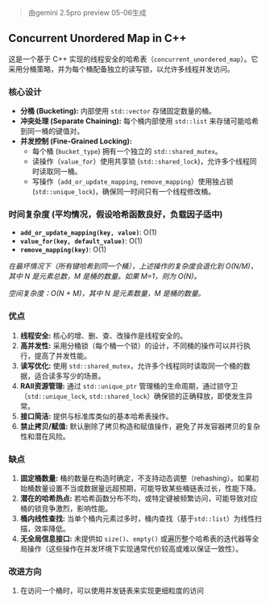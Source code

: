 > 由gemini 2.5pro preview 05-06生成

## Concurrent Unordered Map in C++

这是一个基于 C++ 实现的线程安全的哈希表（`concurrent_unordered_map`）。它采用分桶策略，并为每个桶配备独立的读写锁，以允许多线程并发访问。

### 核心设计

*   **分桶 (Bucketing):** 内部使用 `std::vector` 存储固定数量的桶。
*   **冲突处理 (Separate Chaining):** 每个桶内部使用 `std::list` 来存储可能哈希到同一桶的键值对。
*   **并发控制 (Fine-Grained Locking):**
    *   每个桶 (`bucket_type`) 拥有一个独立的 `std::shared_mutex`。
    *   读操作（`value_for`）使用共享锁 (`std::shared_lock`)，允许多个线程同时读取同一桶。
    *   写操作（`add_or_update_mapping`, `remove_mapping`）使用独占锁 (`std::unique_lock`)，确保同一时间只有一个线程修改桶。

### 时间复杂度 (平均情况，假设哈希函数良好，负载因子适中)

*   **`add_or_update_mapping(key, value)`**: O(1)
*   **`value_for(key, default_value)`**: O(1)
*   **`remove_mapping(key)`**: O(1)

*在最坏情况下（所有键哈希到同一个桶），上述操作的复杂度会退化到 O(N/M)，其中 N 是元素总数，M 是桶的数量。如果 M=1，则为 O(N)。*

*空间复杂度：O(N + M)，其中 N 是元素数量，M 是桶的数量。*

### 优点

1.  **线程安全:** 核心的增、删、查、改操作是线程安全的。
2.  **高并发性:** 采用分桶锁（每个桶一个锁）的设计，不同桶的操作可以并行执行，提高了并发性能。
3.  **读写优化:** 使用 `std::shared_mutex`，允许多个线程同时读取同一个桶的数据，适合读多写少的场景。
4.  **RAII资源管理:** 通过 `std::unique_ptr` 管理桶的生命周期，通过锁守卫（`std::unique_lock`, `std::shared_lock`）确保锁的正确释放，即使发生异常。
5.  **接口简洁:** 提供与标准库类似的基本哈希表操作。
6.  **禁止拷贝/赋值:** 默认删除了拷贝构造和赋值操作，避免了并发容器拷贝的复杂性和潜在风险。

### 缺点

1.  **固定桶数量:** 桶的数量在构造时确定，不支持动态调整（rehashing）。如果初始桶数量设置不当或数据量远超预期，可能导致某些桶链表过长，性能下降。
2.  **潜在的哈希热点:** 若哈希函数分布不均，或特定键被频繁访问，可能导致对应桶的锁竞争激烈，影响性能。
3.  **桶内线性查找:** 当单个桶内元素过多时，桶内查找（基于`std::list`）为线性扫描，效率降低。
4.  **无全局信息接口:** 未提供如 `size()`、`empty()` 或遍历整个哈希表的迭代器等全局操作（这些操作在并发环境下实现通常代价较高或难以保证一致性）。

### 改进方向

1. 在访问一个桶时，可以使用并发链表来实现更细粒度的访问